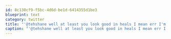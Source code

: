 ```yaml
---
id: 8c130cf9-f5bc-4d6d-be1d-6414355d1be3
blueprint: text
category: twitter
title: "'@tehshane well at least you look good in heals I mean err I'm just guessing. &lt;redacted&gt;"
caption: "'@tehshane well at least you look good in heals I mean err I'm just guessing. &lt;redacted&gt;"
---
```

